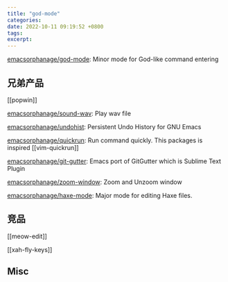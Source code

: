 ```yaml
---
title: "god-mode"
categories: 
date: 2022-10-11 09:19:52 +0800
tags: 
excerpt: 
---
```





[emacsorphanage/god-mode](https://github.com/emacsorphanage/god-mode): Minor mode for God-like command entering



## 兄弟产品

[[popwin]]

[emacsorphanage/sound-wav](https://github.com/emacsorphanage/sound-wav): Play wav file

[emacsorphanage/undohist](https://github.com/emacsorphanage/undohist): Persistent Undo History for GNU Emacs

[emacsorphanage/quickrun](https://github.com/emacsorphanage/quickrun): Run command quickly. This packages is inspired [[vim-quickrun]]

[emacsorphanage/git-gutter](https://github.com/emacsorphanage/git-gutter): Emacs port of GitGutter which is Sublime Text Plugin

[emacsorphanage/zoom-window](https://github.com/emacsorphanage/zoom-window): Zoom and Unzoom window

[emacsorphanage/haxe-mode](https://github.com/emacsorphanage/haxe-mode): Major mode for editing Haxe files.


## 竞品

[[meow-edit]]

[[xah-fly-keys]]


## Misc









